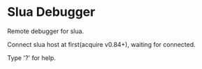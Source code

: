 # Slua Debugger
Remote debugger for slua.

Connect slua host at first(acquire v0.84+), waiting for connected.

Type '?' for help.
